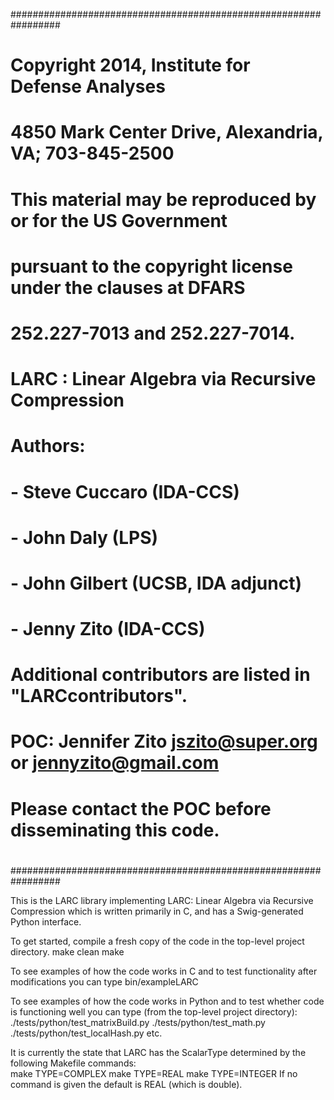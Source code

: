#################################################################
#                                                               #
# Copyright 2014, Institute for Defense Analyses                #
# 4850 Mark Center Drive, Alexandria, VA; 703-845-2500          #
# This material may be reproduced by or for the US Government   #
# pursuant to the copyright license under the clauses at DFARS  #
# 252.227-7013 and 252.227-7014.                                #
#                                                               #
# LARC : Linear Algebra via Recursive Compression               #
# Authors:                                                      #
#   - Steve Cuccaro (IDA-CCS)                                   #
#   - John Daly (LPS)                                           #
#   - John Gilbert (UCSB, IDA adjunct)                          #
#   - Jenny Zito (IDA-CCS)                                      #
#                                                               #
# Additional contributors are listed in "LARCcontributors".     #
#                                                               #
# POC: Jennifer Zito jszito@super.org or jennyzito@gmail.com    #
# Please contact the POC before disseminating this code.        #
#                                                               #
#################################################################

This is the LARC library implementing
LARC: Linear Algebra via Recursive Compression
which is written primarily in C, and 
has a Swig-generated Python interface.  

To get started, compile a fresh copy of the code in the 
top-level project directory.
  make clean
  make

To see examples of how the code works in C and to test
functionality after modifications you can type
  bin/exampleLARC

To see examples of how the code works in Python and to test
whether code is functioning well you can type (from the
top-level project directory):
  ./tests/python/test_matrixBuild.py
  ./tests/python/test_math.py
  ./tests/python/test_localHash.py
  etc.

It is currently the state that LARC has the ScalarType 
determined by the following Makefile commands:  
  make TYPE=COMPLEX
  make TYPE=REAL
  make TYPE=INTEGER
If no command is given the default is REAL (which is double).



